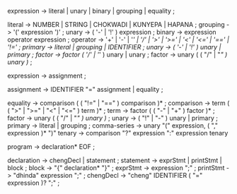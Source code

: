 expression -> literal
            | unary
            | binary
            | grouping 
            | equality ;

literal -> NUMBER  | STRING | CHOKWADI | KUNYEPA | HAPANA ;
grouping -> '(' expression ')' ;
unary -> ( '-' | '!' ) expression ;
binary -> expression operator expression ;
operator -> '+' | '-' | '*' | '/' | '>' | '>=' | '<' | '<=' | '==' | '!=' ;
primary -> literal | grouping | IDENTIFIER ;
unary -> ( '-' | '!' ) unary 
       | primary ;
factor -> factor ( '/' | '*' ) unary 
       | unary ;
factor -> unary ( ( "/" | "*" ) unary )* ;


expression -> assignment ;

assignment -> IDENTIFIER "=" assignment | equality ; 

equality -> comparison ( ( "!=" | "==" ) comparison )* ;
comparison -> term ( ( ">" | ">=" | "<" | "<=" ) term )* ;
term -> factor ( ( "-" | "+" ) factor )* ;
factor -> unary ( ( "/" | "*" ) unary )* ;
unary -> ( "!" | "-" ) unary 
       | primary ;
primary -> literal | grouping ;
comma-series -> unary "(" expression, ( "," expression )* ")"
tenary -> comparison "?" expression ":" expression tenary

program     ->  declaration* EOF ;

declaration -> chengDecl 
             | statement ;
statement   -> exprStmt
             | printStmt 
             | block ;
block       -> "{" declaration* "}" ;
exprStmt    -> expression ";" ;
printStmt   -> "dhinda" expression ";" ;
chengDecl   -> "cheng" IDENTIFIER ( "="  expression )? ";" ;
